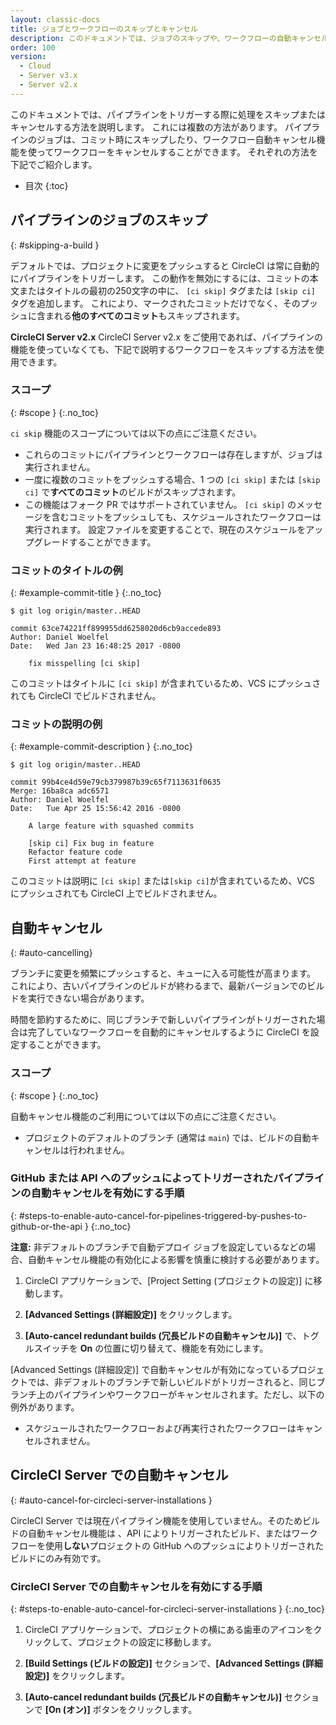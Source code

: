 ```yaml
---
layout: classic-docs
title: ジョブとワークフローのスキップとキャンセル
description: このドキュメントでは、ジョブのスキップや、ワークフローの自動キャンセルにより、プロジェクトで処理が自動的に実行されるタイミングを制御するオプションについて説明します。
order: 100
version:
  - Cloud
  - Server v3.x
  - Server v2.x
---
```


このドキュメントでは、パイプラインをトリガーする際に処理をスキップまたはキャンセルする方法を説明します。 これには複数の方法があります。 パイプラインのジョブは、コミット時にスキップしたり、ワークフロー自動キャンセル機能を使ってワークフローをキャンセルすることができます。 それぞれの方法を下記でご紹介します。

* 目次
{:toc}

## パイプラインのジョブのスキップ
{: #skipping-a-build }

デフォルトでは、プロジェクトに変更をプッシュすると CircleCI は常に自動的にパイプラインをトリガーします。 この動作を無効にするには、コミットの本文またはタイトルの最初の250文字の中に、 `[ci skip]` タグまたは `[skip ci]` タグを追加します。 これにより、マークされたコミットだけでなく、そのプッシュに含まれる**他のすべてのコミット**もスキップされます。

**CircleCI Server v2.x** CircleCI Server v2.x をご使用であれば、パイプラインの機能を使っていなくても、下記で説明するワークフローをスキップする方法を使用できます。

### スコープ
{: #scope }
{:.no_toc}

`ci skip` 機能のスコープについては以下の点にご注意ください。

* これらのコミットにパイプラインとワークフローは存在しますが、ジョブは実行されません。
* 一度に複数のコミットをプッシュする場合、1 つの `[ci skip]` または `[skip ci]` で**すべてのコミット**のビルドがスキップされます。
* この機能はフォーク PR ではサポートされていません。 `[ci skip]` のメッセージを含むコミットをプッシュしても、スケジュールされたワークフローは実行されます。 設定ファイルを変更することで、現在のスケジュールをアップグレードすることができます。

### コミットのタイトルの例
{: #example-commit-title }
{:.no_toc}

```shell
$ git log origin/master..HEAD

commit 63ce74221ff899955dd6258020d6cb9accede893
Author: Daniel Woelfel
Date:   Wed Jan 23 16:48:25 2017 -0800

    fix misspelling [ci skip]
```

このコミットはタイトルに `[ci skip]` が含まれているため、VCS にプッシュされても CircleCI でビルドされません。

### コミットの説明の例
{: #example-commit-description }
{:.no_toc}

```shell
$ git log origin/master..HEAD

commit 99b4ce4d59e79cb379987b39c65f7113631f0635
Merge: 16ba8ca adc6571
Author: Daniel Woelfel
Date:   Tue Apr 25 15:56:42 2016 -0800

    A large feature with squashed commits

    [skip ci] Fix bug in feature
    Refactor feature code
    First attempt at feature
```

このコミットは説明に `[ci skip]` または`[skip ci]`が含まれているため、VCS にプッシュされても CircleCI 上でビルドされません。

## 自動キャンセル
{: #auto-cancelling}

ブランチに変更を頻繁にプッシュすると、キューに入る可能性が高まります。 これにより、古いパイプラインのビルドが終わるまで、最新バージョンでのビルドを実行できない場合があります。

時間を節約するために、同じブランチで新しいパイプラインがトリガーされた場合は完了していなワークフローを自動的にキャンセルするように CircleCI を設定することができます。

### スコープ
{: #scope }
{:.no_toc}

自動キャンセル機能のご利用については以下の点にご注意ください。

* プロジェクトのデフォルトのブランチ (通常は `main`) では、ビルドの自動キャンセルは行われません。

### GitHub または API へのプッシュによってトリガーされたパイプラインの自動キャンセルを有効にする手順
{: #steps-to-enable-auto-cancel-for-pipelines-triggered-by-pushes-to-github-or-the-api }
{:.no_toc}

**注意:** 非デフォルトのブランチで自動デプロイ ジョブを設定しているなどの場合、自動キャンセル機能の有効化による影響を慎重に検討する必要があります。

1. CircleCI アプリケーションで、[Project Setting (プロジェクトの設定)] に移動します。

2. **[Advanced Settings (詳細設定)]** をクリックします。

3. **[Auto-cancel redundant builds (冗長ビルドの自動キャンセル)]** で、トグルスイッチを **On** の位置に切り替えて、機能を有効にします。

[Advanced Settings (詳細設定)] で自動キャンセルが有効になっているプロジェクトでは、非デフォルトのブランチで新しいビルドがトリガーされると、同じブランチ上のパイプラインやワークフローがキャンセルされます。ただし、以下の例外があります。
- スケジュールされたワークフローおよび再実行されたワークフローはキャンセルされません。

## CircleCI Server での自動キャンセル
{: #auto-cancel-for-circleci-server-installations }

CircleCI Server では現在パイプライン機能を使用していません。そのためビルドの自動キャンセル機能は 、API によりトリガーされたビルド、またはワークフローを使用**しない**プロジェクトの GitHub へのプッシュによりトリガーされたビルドにのみ有効です。

### CircleCI Server での自動キャンセルを有効にする手順
{: #steps-to-enable-auto-cancel-for-circleci-server-installations }
{:.no_toc}

1. CircleCI アプリケーションで、プロジェクトの横にある歯車のアイコンをクリックして、プロジェクトの設定に移動します。

2. **[Build Settings (ビルドの設定)]** セクションで、**[Advanced Settings (詳細設定)]** をクリックします。

3. **[Auto-cancel redundant builds (冗長ビルドの自動キャンセル)]** セクションで **[On (オン)]** ボタンをクリックします。
